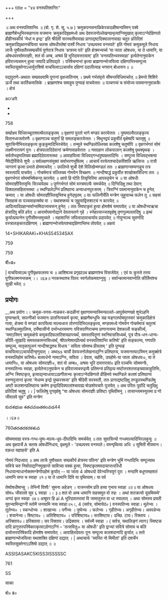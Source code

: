 +++
title = "४४ वनस्पतिशान्तिः"

+++

॥ अथ वनस्पतिशान्तिः ॥ (बो. गृ. शे. सू. ५.७ ) क्रमुकपनसनाळिकेरकदळीष्वन्यस्मिन् पक्वे ब्राह्मणैर्बन्धुभिस्सहागत्य यजमानः क्रमुकादिवृक्षमध्ये अथ देवयजनोल्लेखनप्रभृत्याग्निमुखात् कृत्वाऽग्नेर्दक्षिणतो व्रीहीनवकीर्य 'मेधां म इन्द्रः' इति श्रीदेवीं सरस्वतीमावाह्य प्रागाद्यष्टदिक्पालानावाह्य चतुरः प्रतिदिशं क्रमुकादिवृक्षानर्चयित्वा चतस्र ओषधीस्तेषां पार्श्वे निधाय 'उच्छ्यस्व वनस्पते' इति गोमयं क्रमुकमूले निधाय लाजैः पुष्पैरक्षतैस्सम्प्रकीर्य पूर्णपात्रं निधाय 'क्षत्रस्य पते' इति क्षेत्रमभ्यर्च्य ‘या जाता ओषधयः, या ते धामानि, या ओषधयस्सोमराज्ञीः, शतं वो अम्ब, अश्रवं हि भूरिदावत्तरावाम्' इति 'वनस्पतिभ्यस्स्वाहा' इत्येतेनानुवाकेन हविराज्यचरून् हुत्वा जयादि प्रतिपद्यते । परिषेचनान्तं कृत्वा ब्राह्मणान्भोजयित्वा दक्षिणाभिस्सम्पूज्य स्वस्तिसूक्तेनाऽध्वर्युराशिषो वाचयित्वाऽऽचार्याय दक्षिणां ददातीत्याह भगवान् बोधायनः॥  ॥

पद्यपुराणे-अथातः सम्प्रवक्ष्यामि पूगानां वृक्षजातिनाम् । प्रथमे गर्भसंवृत्ते सीमन्तविधिमाचरेत् ॥ हेमन्ते शिशिरे ऊर्जे तथा कार्तिकमासिके । ब्राह्मणांश्च समाहूय पुण्याहं वाचयेत्ततः ॥ पञ्चगव्यं च संयोज्य पावमानानुवाककैः । क्षेत्रं

acraft

-

-

758

सम्प्रोक्ष्य विधिवच्चूताश्वत्थैरलङ्कृतम् ॥ वृक्षाणां पुरतो भागे मण्डपं कारयेत्ततः । पुष्पमाल्यैरलङ्कृत्य वितानध्वजतोरणैः ॥ वृक्षाणाञ्च चतुर्णां हि समलङ्कारयेत्ततः । मिथुनद्वयं प्रकुर्वीर्त वृक्षेष्वपि चतसृषु ॥ सुवासिनीभिरलङ्कृत्य कुङ्कुमादिभिरर्चयेत् । तन्मूले स्थण्डिलोल्लिख्य कलशेषु चतुर्ष्वपि ॥ वृक्षगर्भगतं सोमं लक्ष्मीनारायणं पुनः । क्षेत्रपालादिदेवानां क्रमेणावाहयेत्ततः ॥ नवग्रहान लोकपालान् कलशेषु पृथक्पृथक् । सर्वतोभद्रमालिख्य ब्रह्मादिदेवतास्तथा ॥ आवाहयित्वा विधिवद्गन्धपुष्पाक्षतादिभिः । सम्पूज्य विधिवद्भक्त्या नैवेद्यैर्विविधैः शुभैः ॥ सर्वलक्षणसंयुक्तं सर्वाभरणभूषितम् । आचार्यं वरयेत्पश्चादेकविंशति ऋत्विजः ॥ रात्रौ जागरणं कृत्वा प्रभाते होममाचरेत् । उपलिप्ते शुचौ देशे विलिखेन्मण्डलं ततः ॥ ब्राह्मणान्सम्यगाहूय तत्र स्वस्त्यादि वाचयेत् । गोचर्ममात्रं संल्लिख्य गोमयेन विचक्षणः ॥ नान्दीश्राद्धं प्रकुर्वीत शाखोक्तविधिना ततः ॥ वृक्षगर्भगतं सोममभिषेकन्तु कारयेत् ॥ आपो हि ष्टेति तिसृभिरिमा आपस्तृचेन च ॥ या ओषधीः सोमराज्ञीस्तिसृभिः सिञ्चयेदथ ॥ पूर्णगर्भगतं सोमं वस्त्रमाल्यैः समर्चयेत् ॥ दिग्विदिक्षु तथा देवान् दिक्पालसहितास्तथा ॥ स्थण्डिलेऽग्निं प्रतिष्ठाप्य अन्वाधानपुरःसरम् । त्रिराग्निं पवमानानुवाकेन च हुनेत् क्रमात् । या ओषधीः सोमराज्ञीस्तिसृभिश्च हुनेद्घृतम् ॥ याः फलिनीर्येति मन्त्रेण जुहुयाच्च फलेन तु ॥ सहस्रं त्रिसहस्रं वा पञ्चसाहस्रमेव वा । यथाशक्त्या च जुहुयाद्वित्तशाट्यं न कारयेत् ॥ आदित्यादिग्रहान्सर्वान्समिदाज्यचरून् हुनेत् । ततः स्विष्टकृतं हुत्वा होमशेषं समापयेत् ॥ या ओषधीभ्यऋचा क्षेत्रादिपु बलिं हरेत् ॥ आरामोपवनोद्याने देवतायतने गृहे । स्नेहात्सज्जतवृक्षेषु तृणगुल्मलतादिषु ॥ इत्थं कुर्यात्प्रयत्नेन पुगीसीमन्तमुच्यते । महाशान्तिं जपित्वादावाचार्याय प्रदापयेत् ॥ गोयुग्मञ्च सुवर्णादि वस्त्रालङ्कारदक्षिणाम् । ब्राह्मणान्भोजयेत्पश्चाद्दक्षिणाभिश्च तोपयेत् ॥ अक्षयं

14+SHIKARAKi+KHAS54534SAX

759

759

बी०ब्र०

| वाचयित्वाऽथ पूगीवृक्षफलस्य च ॥ आशिषञ्च प्रगृह्याऽथ ब्राह्मणांश्च विसर्जयेत् । एवं यः कुरुते तस्य पूगीफलमनन्तकम् ।। ॥६७॥ नरकस्थाश्च पितरः स्वर्गलोकमवाप्नुयुः । सर्वान्कामानवाप्नोति कीर्तिमांश्च सुखी भवेत् ॥
## प्रयोगः
__अथ प्रयोगः।। क्रमुक-पनस-नाळकर-कदळीनां वृक्षाणामन्यास्मिन्फालते-आपूर्यमाणपक्षे शुभेऽहनि पुण्यनक्षत्रे, सपत्नीको यजमानः प्रातनित्यकर्म कृत्वा, ब्राह्मणैबन्धुभिः सह मङ्गलघोषपुरस्सरं क्रमुकादिक्षेत्रं गत्वा, क्षेत्रमा ये मण्डपं कारयित्वा माल्यध्वज तोरणादिभिरलङ्कृत्य, मण्डपमध्ये गोमयेन गोचर्ममात्रं चतुरश्रं स्थाण्डिलमुपलिप्य, दर्भेष्वासीनो दर्भान्धारयमाणः पवित्रपाणिराचम्य प्राणानायम्य देशकालौ सङ्कीर्त्य, 'ममाऽस्मिन् क्रमुकक्षेत्रे कमुकादिफलातिशयप्राप्त्यर्थं, समस्तपितॄणां स्वनिवाससिध्यर्थ, पुत्र पौत्र-धन-धान्य-कीर्ति-सुखादि समस्तकामनासिध्यर्थं, श्रीपरमेश्वरप्रीत्यर्थ वनस्पतिशान्ति करिष्ये' इति सङ्कल्प्य, गणपति सम्पूज्य, मातृकापूजनं नान्दीश्राद्धश्च विधाय ' सविता सोमश्च प्रीयताम् ' इति पुण्याहं वाचयित्वाऽऽचार्यादीन्वृणुयात् । अथाss चार्यो देवयजनोलेखनाद्यग्नि प्रतिष्ठाप्य, यजमानस्याऽस्मिन् कमुक्क्षेत्रे वनस्पतिहोमं करिष्ये० बलवर्धनो नामाऽग्निः, सविता । देवता, चर्हविः, उपहोमे-या जाता ओषधयः०, या ते धामानि०, या ओषधयः सोमराज्ञीः०, शतं वो अम्ब०, अश्रवः भूरि दावत्तरावां० इति पञ्चभिः सोममन्त्रैः, वनस्पतिभ्यः स्वाहा, इत्येतेनाऽनुवाकेन च हविराज्यचरुद्रव्यैः प्रतिमन्त्रं प्रतिद्रव्य मष्टोत्तरशतसङ्ख्याकाहुतिभिः, अग्निः स्विष्टकृत्, इत्याद्यन्वाधायाऽऽप्रणीताभ्यः कृत्वाऽग्नेदक्षिणतो व्रीहिमये स्थाण्डिले कलशं प्रतिष्ठाप्य वरुणपूजान्तं कृत्वा 'मेधाम्म इन्द्रो पुष्करस्रजा' इति श्रीदेवी सरस्वती, ततः प्रागाद्यष्टदिक्षु तण्डुलस्थण्डिलेषु अष्टौ कलशान्प्रतिष्ठाप्य क्रमेण इन्द्रादिदिक्पालांश्चावाह्य षोडशोपचारैः पूजयेत् ॥ अथ परितः पूर्वादि चतुदिक्षु प्रतिदिशं चतुषु ।। | फलितेषु पूगवृक्षेषु “या ओषधयः सोमराज्ञीः प्रविष्टाः पृथिवीमनु । तासान्त्वमस्युत्तमा प्र णो जीवातवे सुव" इति मन्त्रेण

కుదశభుజ శతచవజతకలవడ44

।।६७॥

760తరతరకరకళువ

सोममावाह्य वस्त्र-गन्ध-पुष्प-माल्य-धूप-दीपादिभिः समर्चयेत् ॥ ततः सुवासिन्यो गन्धमाल्यादिभिरलकुयुः ॥ अथ वृक्षपार्चे A चतस्र ओषधीनिधाय, वृक्षमूले - 'उच्छ्यस्व वनस्पते। वमन्पृथिव्या अधि ॥ सुमिती मीयमानः। वक़धा यज्ञाहसे' इति A

गोमयं निदध्यात् ॥ अथ लाजैः पुष्पैरक्षतः सम्प्रकीर्य क्षेत्रस्य पतिना' इति मन्त्रेण भूमिं गन्धादिभिः सम्पूज्याथ सवित्रे चरु निर्वापाद्यग्निमुखान्ते सावित्र्या पक्कं हुत्वा, स्विष्टकृतमवदायान्तःपरिधौ निधायान्वाधानोक्तमन्त्रेणोपहोमं कुर्यात् -- या जाता 4 ओषधयो देवेभ्यस्त्रियुगं पुरा । मन्दामि बधूणामहशतं धामानि सप्त च स्वाहा ॥१॥ या ते धामानि दिवि या पृथिव्याम्। या पर्व

तेष्वोषधीष्वप्सु । तेभिनों विश्वैः' सुमना अहेडन् । राजन्त्सोम प्रति हव्या गृभाय स्वाहा ॥२॥ या ओषधयः सोम० जीवातवे सुव ६ स्वाहा ।। ३॥ शतं वो अम्ब धामानि सहस्रमुत वो रुहः । अथां शतक्रत्वो यूयमिमम्मे' अगदं कृत स्वाहा ॥४॥ अश्रूवर हि al A भूरिदावत्तरावां वि जामातुरुत वा धा स्यालात् । अथा सोमस्य प्रयती युवभ्यामिन्द्राग्नी स्तोमै जनयामि नव्य स्वाहा॥५।, 4 (सर्वत्र, सोमायेदं० ) वनस्पतिभ्यः स्वाहा। मूलेभ्यः । तूलेभ्य० । स्कन्धोभ्यः । शाखाभ्यः । पर्णेभ्यः । पुष्पेभ्यः । फलेभ्यः । गृहीतेभ्यः। अगृहीतेभ्यः। अवपन्नेभ्यः । शयानेभ्यः। शिष्टाय० । अतिशिष्टाय० । परिशिष्टाय०। सरशिष्टाय। उच्छि. टाय। रिक्ताय । अरिक्ताय०। प्ररिक्ताया। सर रिक्ताय। उद्रिक्ताय । सर्वस्मै स्वाहा । ( सर्वत्र, यथालिङ्गं त्यागः) स्विष्टक दादि प्रागुत्तरपरिषेकात्कृत्वाऽग्रेणाऽग्निं – 'तत्सवितुः० या ओषधीः' इति द्वाभ्यां सवित्रे सोमाय च बलिं दत्वोत्तरपरिषेकादि होमशेष समापयेत् । आवाहितदेवताः पुनः सम्पूज्य कलशदानादि कुर्यात् ॥ ततो ब्राह्मणान्भोजयित्वा यथाशक्ति दक्षिणां दद्यात् । | अथाचार्यः 'स्वस्ति नो मिमीतां' इति दशर्चेन स्वस्तिसूक्तेनाऽऽशिषो दद्यात् ॥ ॥

ASSISASAKC5KISS3ISSSSSC

761

SS

साका

बो० ब्र०